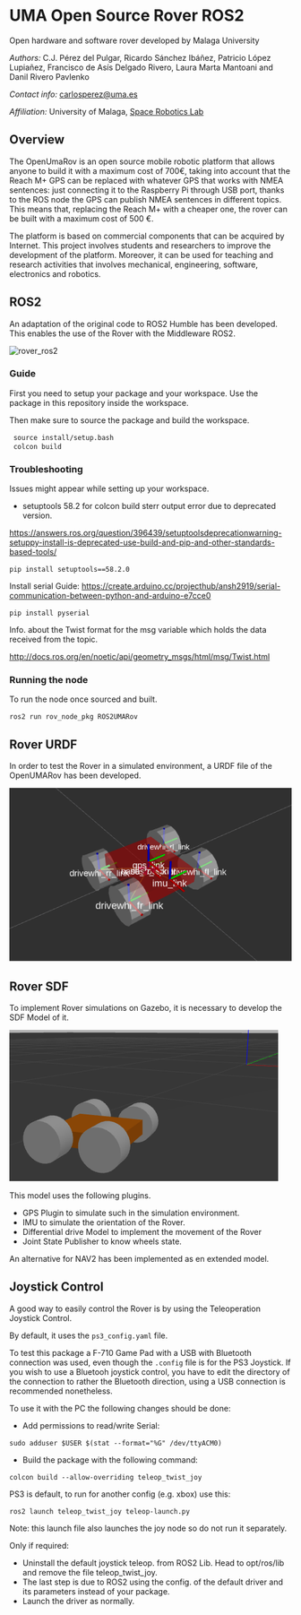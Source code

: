 # UMA Open Source Rover ROS2
Open hardware and software rover developed by Malaga University

*Authors:* C.J. Pérez del Pulgar, Ricardo Sánchez Ibáñez, Patricio López Lupiañez, Francisco de Asís Delgado Rivero, Laura Marta Mantoani and Danil Rivero Pavlenko

*Contact info:* carlosperez@uma.es

*Affiliation:* University of Malaga, [Space Robotics Lab](https://www.uma.es/robotics-and-mechatronics/info/107542/robotica-espacial/)


## Overview
The OpenUmaRov is an open source mobile robotic platform that allows anyone to build it with a maximum cost of 700€, taking into account that the Reach M+ GPS can be replaced with whatever GPS that works with NMEA sentences: just connecting it to the Raspberry Pi through USB port, thanks to the ROS node the GPS can publish NMEA sentences in different topics. This means that, replacing the Reach M+ with a cheaper one, the rover can be built with a maximum cost of 500 €. 

The platform is based on commercial components that can be acquired by Internet. This project involves students and researchers to improve the development of the platform. Moreover, it can be used for teaching and research activities that involves mechanical, engineering, software, electronics and robotics.

## ROS2 

An adaptation of the original code to ROS2 Humble has been developed. This enables the use of the Rover with the Middleware ROS2. 

![rover_ros2](https://user-images.githubusercontent.com/94115082/211777911-90832245-dfb3-46b3-bb0b-76830e6d5024.png)

### Guide

First you need to setup your package and your workspace. Use the package in this repository inside the workspace.

Then make sure to source the package and build the workspace.
```
 source install/setup.bash
 colcon build
```

### Troubleshooting

Issues might appear while setting up your workspace.

- setuptools 58.2 for colcon build sterr output error due to deprecated version.

https://answers.ros.org/question/396439/setuptoolsdeprecationwarning-setuppy-install-is-deprecated-use-build-and-pip-and-other-standards-based-tools/

```
pip install setuptools==58.2.0
```

Install serial
Guide: https://create.arduino.cc/projecthub/ansh2919/serial-communication-between-python-and-arduino-e7cce0

```
pip install pyserial
```

Info. about the Twist format for the msg variable which holds the data received from the topic.

http://docs.ros.org/en/noetic/api/geometry_msgs/html/msg/Twist.html

### Running the node

To run the node once sourced and built.

```
ros2 run rov_node_pkg ROS2UMARov
```

## Rover URDF

In order to test the Rover in a simulated environment, a URDF file of the OpenUMARov has been developed.

![alt text](https://github.com/spaceuma/OPEN-UMA-Rover/blob/ROS2/rover_urdf.png?raw=true)

## Rover SDF

To implement Rover simulations on Gazebo, it is necessary to develop the SDF Model of it. 

![alt text](https://github.com/spaceuma/OPEN-UMA-Rover/blob/ROS2/SDF_Model.png?raw=true)

This model uses the following plugins.

- GPS Plugin to simulate such in the simulation environment.
- IMU to simulate the orientation of the Rover.
- Differential drive Model to implement the movement of the Rover 
- Joint State Publisher to know wheels state.

An alternative for NAV2 has been implemented as en extended model.

## Joystick Control

A good way to easily control the Rover is by using the Teleoperation Joystick Control.

By default, it uses the ```ps3_config.yaml``` file.

To test this package a F-710 Game Pad with a USB with Bluetooth connection was used, even though the ```.config``` file is for the PS3 Joystick. If you wish to use a Bluetooh joystick control, you have to edit the directory of the connection to rather the Bluetooth direction, using a USB connection is recommended nonetheless.

To use it with the PC the following changes should be done:

- Add permissions to read/write Serial: 

```
sudo adduser $USER $(stat --format="%G" /dev/ttyACM0)
```

- Build the package with the following command:

```
colcon build --allow-overriding teleop_twist_joy
```

PS3 is default, to run for another config (e.g. xbox) use this:

```
ros2 launch teleop_twist_joy teleop-launch.py
```

Note: this launch file also launches the joy node so do not run it separately.

Only if required:

- Uninstall the default joystick teleop. from ROS2 Lib. Head to opt/ros/lib and remove the file teleop_twist_joy. 
- The last step is due to ROS2 using the config. of the default driver and its parameters instead of your package.
- Launch the driver as normally.

